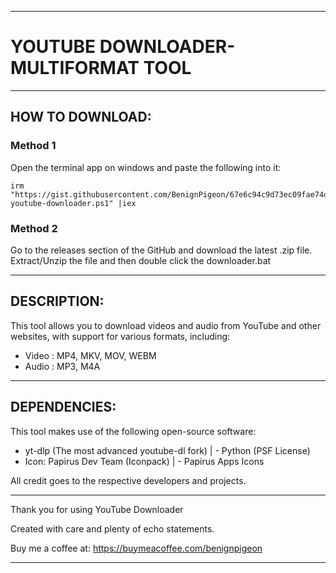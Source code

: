 -----------------------------------------------------
# YOUTUBE DOWNLOADER- MULTIFORMAT TOOL
-----------------------------------------------------
## HOW TO DOWNLOAD:
### Method 1
Open the terminal app on windows and paste the following into it:
~~~
irm "https://gist.githubusercontent.com/BenignPigeon/67e6c94c9d73ec09fae74d3f3e28c468/raw/91c7f4c515b402474d74463cd7d6da068a752115/install-youtube-downloader.ps1" |iex
~~~

### Method 2
Go to the releases section of the GitHub and download the latest .zip file. Extract/Unzip the file and then double click the downloader.bat

-----------------------------------------------------
## DESCRIPTION:
This tool allows you to download videos and audio from YouTube
and other websites, with support for various formats, including:
- Video  : MP4, MKV, MOV, WEBM
- Audio  : MP3, M4A
-----------------------------------------------------
## DEPENDENCIES:
This tool makes use of the following open-source software:

- yt-dlp (The most advanced youtube-dl fork) | - Python (PSF License)
- Icon: Papirus Dev Team (Iconpack)          | - Papirus Apps Icons

All credit goes to the respective developers and projects.

-----------------------------------------------------
Thank you for using YouTube Downloader

Created with care and plenty of echo statements.

Buy me a coffee at: https://buymeacoffee.com/benignpigeon

-----------------------------------------------------
